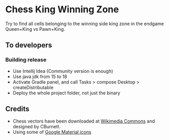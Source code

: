 # Chess King Winning Zone

Try to find all cells belonging to the winning side king zone in the endgame Queen+King vs Pawn+King.

## To developers

### Building release

* Use Intellij Idea (Community version is enough)
* Use java jdk from 15 to 18
* Activate Gradle panel, and call Tasks > compose Desktop > createDistributable
* Deploy the whole project folder, not just the binary

## Credits

* Chess vectors have been downloaded at [Wikimedia Commons](https://commons.wikimedia.org/wiki/Category:SVG_chess_pieces) and designed by CBurnett.
* Using some of [Google Material icons](https://fonts.google.com/icons)